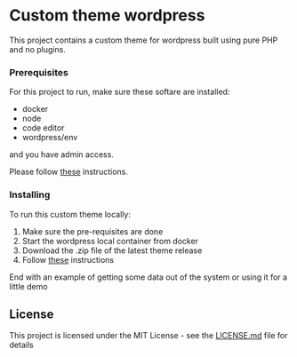 # Custom theme wordpress

This project contains a custom theme for wordpress built using pure PHP and no plugins.

### Prerequisites

For this project to run, make sure these softare are installed:

- docker 
- node
- code editor
- wordpress/env

and you have admin access. 

Please follow [these](https://developer.wordpress.org/block-editor/getting-started/devenv/) instructions.

### Installing

To run this custom theme locally:
1. Make sure the pre-requisites are done
2. Start the wordpress local container from docker
3. Download the .zip file of the latest theme release
4. Follow [these](https://br.godaddy.com/help/instalar-um-tema-do-wordpress-a-partir-de-um-arquivo-zip-40809?lc=en-US) instructions   

End with an example of getting some data out of the system or using it for a little demo

## License

This project is licensed under the MIT License - see the [LICENSE.md](LICENSE.md) file for details
